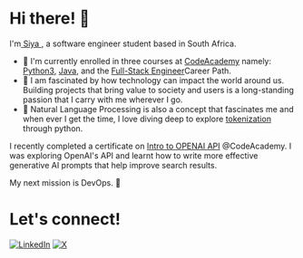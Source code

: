 # Hi there! 👋

I'm<a href="https://creative-toffee-23be8e.netlify.app/" target="_blank"> Siya </a>, a software engineer student based in South Africa.

- 🌵 I'm currently enrolled in three courses at [CodeAcademy](https://www.codecademy.com/career-center) namely: [Python3](https://www.codecademy.com/enrolled/courses/learn-python-3), [Java](https://www.codecademy.com/enrolled/courses/learn-java), and the [Full-Stack Engineer](https://www.codecademy.com/career-journey/full-stack-engineer)Career Path.
- 🤖 I am fascinated by how technology can impact the world around us. Building projects that bring value to society and users is a long-standing passion that I carry with me wherever I go.
- 🧭 Natural Language Processing is also a concept that fascinates me and when ever I get the time, I love diving deep to explore [tokenization](https://medium.com/@abdallahashraf90x/tokenization-in-nlp-all-you-need-to-know-45c00cfa2df7) through python.

I recently completed a certificate on [Intro to OPENAI API](https://www.codecademy.com/profiles/Siya_S10/certificates/3b2c5de258e6407cae576d66bfef9e91) @CodeAcademy. I was exploring OpenAI's API and learnt how to write more effective generative AI prompts that help improve search results.

My next mission is DevOps. 🚀

# **Let's connect!**

[![LinkedIn](https://img.shields.io/badge/LinkedIn-blue?style=flat&logo=linkedin)](https://www.linkedin.com/in/siyabonga-nhlapo-06584b248/)
[![X](https://img.shields.io/badge/X-black?style=flat&logo=x)](https://x.com/Siya_10_)


